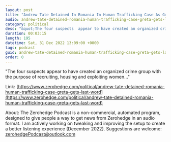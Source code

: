 ```yaml
---
layout: post
title: "Andrew Tate Detained In Romania In Human Trafficking Case As Greta Gets Last Word"
audio: andrew-tate-detained-romania-human-trafficking-case-greta-gets-last-word-10
category: political
desc: "&quot;The four suspects  appear to have created an organized crime group with the purpose of recruiting, housing and exploiting women...&quot;"
duration: 00:03:15
length: 195
datetime: Sat, 31 Dec 2022 13:09:00 +0000
tags: podcast
guid: andrew-tate-detained-romania-human-trafficking-case-greta-gets-last-word-0
order: 0
---
```

&quot;The four suspects  appear to have created an organized crime group with the purpose of recruiting, housing and exploiting women...&quot;

Link: [https://www.zerohedge.com/political/andrew-tate-detained-romania-human-trafficking-case-greta-gets-last-word](https://www.zerohedge.com/political/andrew-tate-detained-romania-human-trafficking-case-greta-gets-last-word)

About: The Zerohedge Podcast is a non-commercial, automated program, designed to give people a way to get news from Zerohedge in an audio format.  I am actively working on tweaking and improving the setup to create a better listening experience (December 2022).  Suggestions are welcome: [zerohedgePodcast@outlook.com](mailto:zerohedgePodcast@outlook.com)